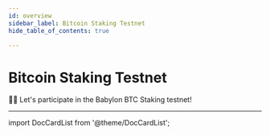 ```yaml
---
id: overview
sidebar_label: Bitcoin Staking Testnet
hide_table_of_contents: true

---
```


# Bitcoin Staking Testnet

🙋‍♂️ Let's participate in the Babylon BTC Staking testnet!

---

import DocCardList from '@theme/DocCardList';

<DocCardList />
